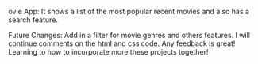 ovie App: It shows a list of the most popular recent movies and also has a search feature. 

Future Changes: Add in a filter for movie genres and others features. I will continue comments on the html and css code. Any feedback is great! Learning to how to incorporate more these projects together!

